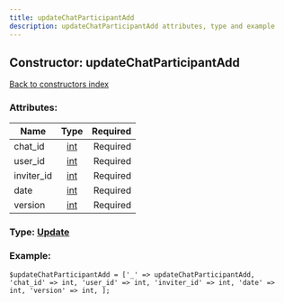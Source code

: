 ```yaml
---
title: updateChatParticipantAdd
description: updateChatParticipantAdd attributes, type and example
---
```

## Constructor: updateChatParticipantAdd  
[Back to constructors index](index.md)



### Attributes:

| Name     |    Type       | Required |
|----------|:-------------:|---------:|
|chat\_id|[int](../types/int.md) | Required|
|user\_id|[int](../types/int.md) | Required|
|inviter\_id|[int](../types/int.md) | Required|
|date|[int](../types/int.md) | Required|
|version|[int](../types/int.md) | Required|



### Type: [Update](../types/Update.md)


### Example:

```
$updateChatParticipantAdd = ['_' => updateChatParticipantAdd, 'chat_id' => int, 'user_id' => int, 'inviter_id' => int, 'date' => int, 'version' => int, ];
```